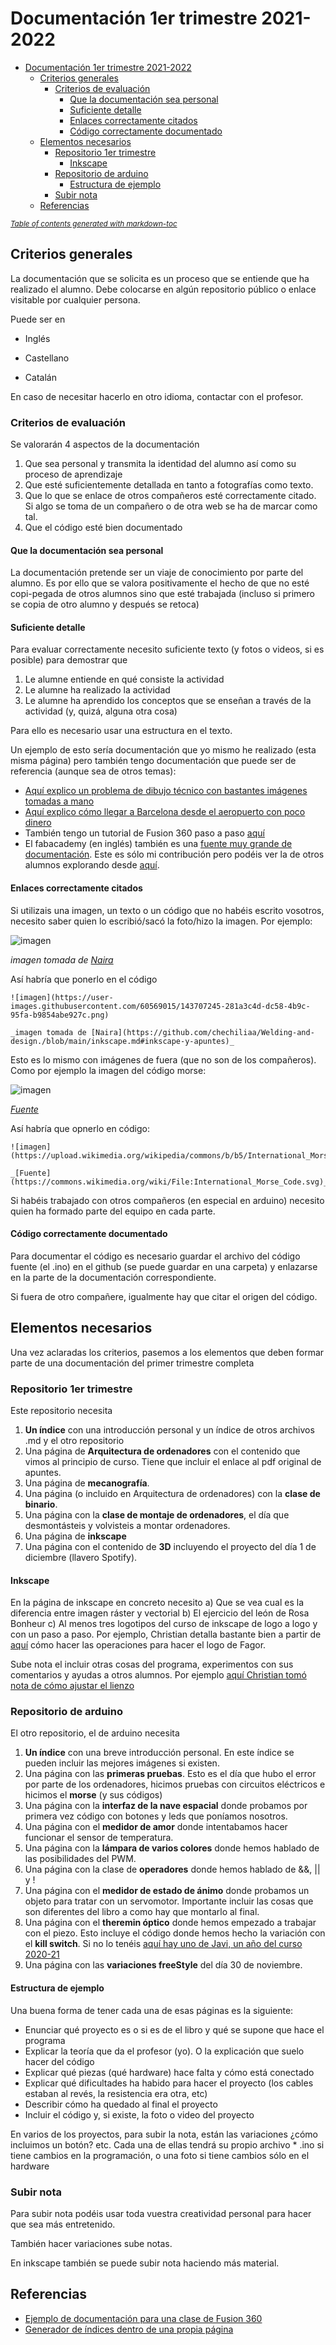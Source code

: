 # Documentación 1er trimestre 2021-2022

- [Documentación 1er trimestre 2021-2022](#documentaci-n-1er-trimestre-2021-2022)
  * [Criterios generales](#criterios-generales)
    + [Criterios de evaluación](#criterios-de-evaluaci-n)
      - [Que la documentación sea personal](#que-la-documentaci-n-sea-personal)
      - [Suficiente detalle](#suficiente-detalle)
      - [Enlaces correctamente citados](#enlaces-correctamente-citados)
      - [Código correctamente documentado](#c-digo-correctamente-documentado)
  * [Elementos necesarios](#elementos-necesarios)
    + [Repositorio 1er trimestre](#repositorio-1er-trimestre)
      - [Inkscape](#inkscape)
    + [Repositorio de arduino](#repositorio-de-arduino)
      - [Estructura de ejemplo](#estructura-de-ejemplo)
    + [Subir nota](#subir-nota)
  * [Referencias](#referencias)

<small><i><a href='http://ecotrust-canada.github.io/markdown-toc/'>Table of contents generated with markdown-toc</a></i></small>


## Criterios generales

La documentación que se solicita es un proceso que se entiende que ha realizado el alumno. Debe colocarse en algún repositorio público o enlace visitable por cualquier persona.

Puede ser en 

- Inglés

- Castellano

- Catalán

En caso de necesitar hacerlo en otro idioma, contactar con el profesor. 

### Criterios de evaluación 

Se valorarán 4 aspectos de la documentación

1) Que sea personal y transmita la identidad del alumno así como su proceso de aprendizaje
2) Que esté suficientemente detallada en tanto a fotografías como texto. 
3) Que lo que se enlace de otros compañeros esté correctamente citado. Si algo se toma de un compañero o de otra web se ha de marcar como tal. 
4) Que el código esté bien documentado

#### Que la documentación sea personal 

La documentación pretende ser un viaje de conocimiento por parte del alumno. Es por ello que se valora positivamente el hecho de que no esté copi-pegada de otros alumnos sino que esté trabajada (incluso si primero se copia de otro alumno y después se retoca)


#### Suficiente detalle

Para evaluar correctamente necesito suficiente texto (y fotos o videos, si es posible) para demostrar que 

1) Le alumne entiende en qué consiste la actividad
2) Le alumne ha realizado la actividad
3) Le alumne ha aprendido los conceptos que se enseñan a través de la actividad (y, quizá, alguna otra cosa)

Para ello es necesario usar una estructura en el texto. 

Un ejemplo de esto sería documentación que yo mismo he realizado (esta misma página) pero también tengo documentación que puede ser de referencia (aunque sea de otros temas):

* [Aquí explico un problema de dibujo técnico con bastantes imágenes tomadas a mano](https://d-prieto.medium.com/problema-de-dibujo-t%C3%A9cnico-di%C3%A9drico-resuelto-con-paso-a-paso-36e17a003bac)
* [Aquí explico cómo llegar a Barcelona desde el aeropuerto con poco dinero](https://d-prieto.medium.com/c%C3%B3mo-llegar-al-centro-de-barcelona-desde-el-aeropuerto-por-poco-dinero-196d32d9e1bf)
* También tengo un tutorial de Fusion 360 paso a paso [aquí](https://hackmd.io/sHuCacDCRDqhOsTVDa3KqQ)
* El fabacademy (en inglés) también es una [fuente muy grande de documentación](http://fabacademy.org/2020/labs/barcelona/students/david-prieto/projects/final-project/). Este es sólo mi contribución pero podéis ver la de otros alumnos explorando desde [aquí](http://fabacademy.org/2020/people.html). 


#### Enlaces correctamente citados 

Si utilizais una imagen, un texto o un código que no habéis escrito vosotros, necesito saber quien lo escribió/sacó la foto/hizo la imagen. Por ejemplo:

![imagen](https://user-images.githubusercontent.com/60569015/143707245-281a3c4d-dc58-4b9c-95fa-b9854abe927c.png)

_imagen tomada de [Naira](https://github.com/chechiliaa/Welding-and-design./blob/main/inkscape.md#inkscape-y-apuntes)_

Así habría que ponerlo en el código

```
![imagen](https://user-images.githubusercontent.com/60569015/143707245-281a3c4d-dc58-4b9c-95fa-b9854abe927c.png)

_imagen tomada de [Naira](https://github.com/chechiliaa/Welding-and-design./blob/main/inkscape.md#inkscape-y-apuntes)_
```

Esto es lo mismo con imágenes de fuera (que no son de los compañeros). Como por ejemplo la imagen del código morse:

![imagen](https://upload.wikimedia.org/wikipedia/commons/b/b5/International_Morse_Code.svg)

_[Fuente](https://commons.wikimedia.org/wiki/File:International_Morse_Code.svg)_

Así habría que opnerlo en código:

```
![imagen](https://upload.wikimedia.org/wikipedia/commons/b/b5/International_Morse_Code.svg)

_[Fuente](https://commons.wikimedia.org/wiki/File:International_Morse_Code.svg)_
```


Si habéis trabajado con otros compañeros (en especial en arduino) necesito quien ha formado parte del equipo en cada parte. 


#### Código correctamente documentado 

Para documentar el código es necesario guardar el archivo del código fuente (el .ino) en el github (se puede guardar en una carpeta) y enlazarse en la parte de la documentación correspondiente. 

Si fuera de otro compañere, igualmente hay que citar el origen del código. 


## Elementos necesarios 

Una vez aclaradas los criterios, pasemos a los elementos que deben formar parte de una documentación del primer trimestre completa

### Repositorio 1er trimestre

Este repositorio necesita 

1) **Un índice** con una introducción personal y un índice de otros archivos .md y el otro repositorio
2) Una página de **Arquitectura de ordenadores** con el contenido que vimos al principio de curso. Tiene que incluir el enlace al pdf original de apuntes. 
3) Una página de **mecanografía**. 
4) Una página (o incluido en Arquitectura de ordenadores) con la **clase de binario**. 
5) Una página con la **clase de montaje de ordenadores**, el día que desmontásteis y volvisteis a montar ordenadores. 
6) Una página de **inkscape** 
7) Una página con el contenido de **3D** incluyendo el proyecto del día 1 de diciembre (llavero Spotify). 

#### Inkscape 

En la página de inkscape en concreto necesito 
a) Que se vea cual es la diferencia entre imagen ráster y vectorial 
b) El ejercicio del león de Rosa Bonheur
c) Al menos tres logotipos del curso de inkscape de logo a logo y con un paso a paso. Por ejemplo, Christian detalla bastante bien a partir de [aquí](https://github.com/Tabrih/1er-Trimestre/blob/main/Inkscape.md#operaciones-booleanas-con-formas) cómo hacer las operaciones para hacer el logo de Fagor.

Sube nota el incluir otras cosas del programa, experimentos con sus comentarios y ayudas a otros alumnos. Por ejemplo [aquí Christian tomó nota de cómo ajustar el lienzo](https://github.com/Tabrih/1er-Trimestre/blob/main/Inkscape.md#como-ajustar-el-lienzo-en-inkscape)

### Repositorio de arduino

El otro repositorio, el de arduino necesita

1) **Un índice** con una breve introducción personal. En este índice se pueden incluir las mejores imágenes si existen. 
2) Una página con las **primeras pruebas**. Esto es el día que hubo el error por parte de los ordenadores, hicimos pruebas con circuitos eléctricos e hicimos el **morse** (y sus códigos)
3) Una página con la **interfaz de la nave espacial** donde probamos por primera vez código con botones y leds que poníamos nosotros. 
4) Una página con el **medidor de amor** donde intentabamos hacer funcionar el sensor de temperatura. 
5) Una página con la **lámpara de varios colores** donde hemos hablado de las posibilidades del PWM. 
6) Una página con la clase de **operadores**  donde hemos hablado de &&, || y ! 
7) Una página con el **medidor de estado de ánimo** donde probamos un objeto para tratar con un servomotor. Importante incluir las cosas que son diferentes del libro a como hay que montarlo al final. 
8) Una página con el **theremin óptico** donde hemos empezado a trabajar con el piezo. Esto incluye el código donde hemos hecho la variación con el **kill switch**. Si no lo tenéis [aquí hay uno de Javi, un año del curso 2020-21](https://github.com/reverte04/arduino/blob/main/SNIPPET_KILL_SWITCH.CPP)
9) Una página con las **variaciones freeStyle** del día 30 de noviembre. 

#### Estructura de ejemplo

Una buena forma de tener cada una de esas páginas es la siguiente:
* Enunciar qué proyecto es o si es de el libro y qué se supone que hace el programa 
* Explicar la teoría que da el profesor (yo). O la explicación que suelo hacer del código
* Explicar qué piezas (qué hardware) hace falta y cómo está conectado
* Explicar qué dificultades ha habido para hacer el proyecto (los cables estaban al revés, la resistencia era otra, etc)
* Describir cómo ha quedado al final el proyecto 
* Incluir el código y, si existe, la foto o video del proyecto 

En varios de los proyectos, para subir la nota, están las variaciones ¿cómo incluimos un botón? etc. Cada una de ellas tendrá su propio archivo * .ino si tiene cambios en la programación, o una foto si tiene cambios sólo en el hardware


### Subir nota 

Para subir nota podéis usar toda vuestra creatividad personal para hacer que sea más entretenido. 

También hacer variaciones sube notas. 

En inkscape también se puede subir nota haciendo más material.


## Referencias 

- [Ejemplo de documentación para una clase de Fusion 360](https://hackmd.io/sHuCacDCRDqhOsTVDa3KqQ)
- [Generador de índices dentro de una propia página](https://ecotrust-canada.github.io/markdown-toc/)

